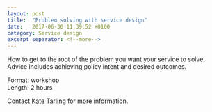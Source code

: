 ```yaml
---
layout: post
title:  "Problem solving with service design"
date:   2017-06-30 11:39:52 +0100
category: Service design
excerpt_separator: <!--more-->
---
```


How to get to the root of the problem you want your service to solve. Advice includes achieving policy intent and desired outcomes.

Format: workshop  
Length: 2 hours

Contact <a href="mailto:CentreOfExcellenceCentral@digital.homeoffice.gov.uk">Kate Tarling</a> for more information.
